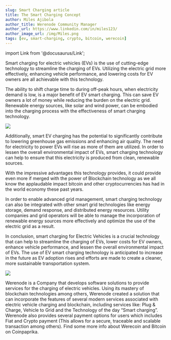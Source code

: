 ```yaml
---
slug: Smart Charging article
title: The Smart Charging Concept
author: Miles Ajibola
author_title: Werenode Community Manager
author_url: https://www.linkedin.com/in/miles123/
author_image_url: /img/Miles.png
tags: [ev, smart-charging, crypto, bitcoin, werecoin]
---
```


import Link from '@docusaurus/Link';

Smart charging for electric vehicles (EVs) is the use of cutting-edge technology to streamline the charging of EVs. Utilizing the electric grid more effectively, enhancing vehicle performance, and lowering costs for EV owners are all achievable with this technology.

The ability to shift charge time to during off-peak hours, when electricity demand is low, is a major benefit of EV smart charging. This can save EV owners a lot of money while reducing the burden on the electric grid. Renewable energy sources, like solar and wind power, can be embodied into the charging process with the effectiveness of smart charging technology.

<img src="https://werenode.com/img/iso3D_ecosystem_charge.jpg" ></img>

Additionally, smart EV charging has the potential to significantly contribute to lowering greenhouse gas emissions and enhancing air quality. The need for electricity to power EVs will rise as more of them are utilized. In order to lessen the overall environmental impact of EVs, smart charging technology can help to ensure that this electricity is produced from clean, renewable sources.

With the impressive advantages this technology provides, it could provide even more if merged with the power of Blockchain technology as we all know the applaudable impact bitcoin and other cryptocurrencies has had in the world economy these past years.

In order to enable advanced grid management, smart charging technology can also be integrated with other smart grid technologies like energy storage, demand response, and distributed energy resources. Utility companies and grid operators will be able to manage the incorporation of renewable energy sources more effectively and optimize the use of the electric grid as a result.

In conclusion, smart charging for Electric Vehicles is a crucial technology that can help to streamline the charging of EVs, lower costs for EV owners, enhance vehicle performance, and lessen the overall environmental impact of EVs. The use of EV smart charging technology is anticipated to increase in the future as EV adoption rises and efforts are made to create a cleaner, more sustainable transportation system.

<img src="https://werenode.com/img/Werenode_concept.jpg" ></img>

Werenode is a Company that develops software solutions to provide services for the charging of electric vehicles. Using its mastery of blockchain technologies among others, Werenode created a solution that can incorporate the features of several modern services associated with electric vehicle charging and blockchain, including services like: Plug & Charge, Vehicle to Grid and the Technology of the day “Smart charging”. Werenode also provides several payment options for users which includes Fiat and Crypto payment (This allows for a secure, traceable and scalable transaction among others).
Find some more info about <Link to='https://coinpaprika.com/coin/bwrc-werecoin/'>Werecoin</Link> and <Link to='https://coinpaprika.com/coin/btc-bitcoin/'>Bitcoin</Link> on <Link to='https://coinpaprika.com/'>Coinpaprika</Link>.
